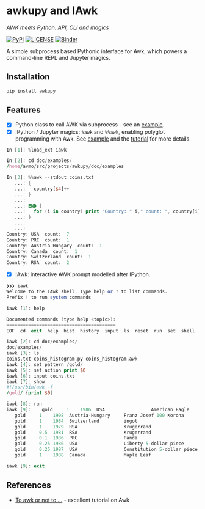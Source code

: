 awkupy and IAwk
===============
*AWK meets Python: API, CLI and magics*

[![PyPI](https://img.shields.io/pypi/v/awkupy)](https://pypi.org/project/awkupy/)
[![LICENSE](https://img.shields.io/badge/license-GPL-blue.svg)](/LICENSE)
[![Binder](https://mybinder.org/badge_logo.svg)](https://mybinder.org/v2/gh/ashwinvis/awkupy/master?filepath=doc%2Fexamples%2Ftutorial.ipynb)

A simple subprocess based Pythonic interface for Awk, which powers a
command-line REPL and Jupyter magics.


Installation
------------

```bash
pip install awkupy
```

Features
--------

- [x] Python class to call AWK via subprocess - see an [example](doc/examples/coins_histogram.py).
- [x] IPython / Jupyter magics: `%awk` and `%%awk`, enabling polyglot
      programming with Awk. See [example](doc/examples/coins_histogram.ipynb)
      and the [tutorial](doc/examples/tutorial.ipynb) for more details.

```awk
In [1]: %load_ext iawk

In [2]: cd doc/examples/
/home/avmo/src/projects/awkupy/doc/examples

In [3]: %%awk --stdout coins.txt
   ...: {
   ...:   country[$4]++
   ...: }
   ...:
   ...: END {
   ...:   for (i in country) print "Country: " i," count: ", country[i]
   ...: }
   ...:
   ...:
Country: USA  count:  7
Country: PRC  count:  1
Country: Austria-Hungary  count:  1
Country: Canada  count:  1
Country: Switzerland  count:  1
Country: RSA  count:  2
```

- [x] IAwk: interactive AWK prompt modelled after IPython.

```awk
❯❯❯ iawk                                                                                                                                        (awkupy)
Welcome to the IAwk shell. Type help or ? to list commands.
Prefix ! to run system commands

iawk [1]: help

Documented commands (type help <topic>):
========================================
EOF  cd  exit  help  hist  history  input  ls  reset  run  set  shell  show

iawk [2]: cd doc/examples/
doc/examples/
iawk [3]: ls
coins.txt coins_histogram.py coins_histogram.awk
iawk [4]: set pattern /gold/
iawk [5]: set action print $0
iawk [6]: input coins.txt
iawk [7]: show
#!/usr/bin/awk -f
/gold/ {print $0}

iawk [8]: run
iawk [9]:    gold     1    1986  USA                 American Eagle
   gold     1    1908  Austria-Hungary     Franz Josef 100 Korona
   gold     1    1984  Switzerland         ingot
   gold     1    1979  RSA                 Krugerrand
   gold     0.5  1981  RSA                 Krugerrand
   gold     0.1  1986  PRC                 Panda
   gold     0.25 1986  USA                 Liberty 5-dollar piece
   gold     0.25 1987  USA                 Constitution 5-dollar piece
   gold     1    1988  Canada              Maple Leaf

iawk [9]: exit
```

References
----------

- [To awk or not to ...](https://sites.google.com/site/toawkornot/home) -
  excellent tutorial on Awk

